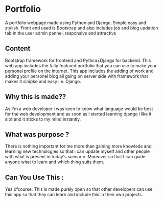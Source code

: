 # Portfolio
A portfolio webpage made using Python and Django. Simple easy and stylish. 
Front end used is Bootstrap and also includes job and blog updation tab in the user admin pannel. responsive and attractive

## Content
Bootstrap framework for frontend and Python+Django for backend.
This web app includes the fully featured portfolio that you can use to make your personal profile on the internet.
This app includes the adding of work and adding your personel blog all going on server side with framework that makes it simpke and easy i.e.
Django.

## Why this is made??
As I'm a web developer i was keen to know what language would be best for the web development and as soon as i started
learning django i like it alot and it sticks to my mind instantly.

## What was purpose ?
There is nothing important for me more than gaining more knowlede and learning new technologies so that i can update myself 
and other people with what is present in today's scenario. Moreover so that I can guide anyone what to learn and which thing suits them.

## Can You Use This :
Yes ofcourse. This is made purely open so that other developers can use this app so that they can learn and include this in their own projects.
